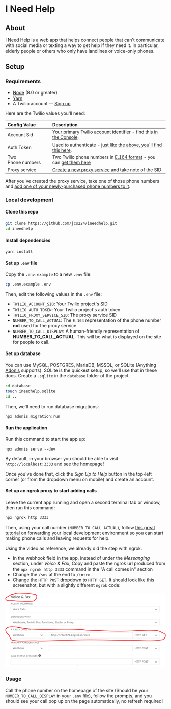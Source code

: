 # I Need Help

## About

I Need Help is a web app that helps connect people that can't communicate with social media or texting a way to get help if they need it. In particular, elderly people or others who only have landlines or voice-only phones.

## Setup

### Requirements

- [Node](https://nodejs.org/en/) (8.0 or greater)
- [Yarn](https://yarnpkg.com/)
- A Twilio account — [Sign up](https://www.twilio.com/try-twilio)

Here are the Twilio values you'll need:

| Config&nbsp;Value | Description                                                                                                                                                  |
| :---------------- | :----------------------------------------------------------------------------------------------------------------------------------------------------------- |
| Account&nbsp;Sid  | Your primary Twilio account identifier - find this [in the Console](https://www.twilio.com/console).                                                         |
| Auth&nbsp;Token   | Used to authenticate - [just like the above, you'll find this here](https://www.twilio.com/console).                                                         |
| Two Phone&nbsp;numbers | Two Twilio phone numbers in [E.164 format](https://en.wikipedia.org/wiki/E.164) - you can [get them here](https://www.twilio.com/console/phone-numbers/incoming) |
| Proxy service | [Create a new proxy service](https://www.twilio.com/console/proxy) and take note of the SID

After you've created the proxy service, take one of those phone numbers and [add one of your newly-purchased phone numbers to it](https://www.twilio.com/docs/proxy/quickstart?code-sample=code-add-a-phone-number).

### Local development

#### Clone this repo
```bash
git clone https://github.com/jcs224/ineedhelp.git
cd ineedhelp
```

#### Install dependencies
```
yarn install
```

#### Set up `.env` file

Copy the `.env.example` to a new `.env` file:
```bash
cp .env.example .env
```

Then, edit the following values in the `.env` file:
- `TWILIO_ACCOUNT_SID`: Your Twilio project's SID
- `TWILIO_AUTH_TOKEN`: Your Twilio project's auth token
- `TWILIO_PROXY_SERVICE_SID`: The proxy service SID
- `NUMBER_TO_CALL_ACTUAL`: The `E.164` representation of the phone number **not** used for the proxy service
- `NUMBER_TO_CALL_DISPLAY`: A human-friendly representation of **NUMBER_TO_CALL_ACTUAL**. This will be what is displayed on the site for people to call.

#### Set up database

You can use MySQL, POSTGRES, MariaDB, MSSQL, or SQLite (Anything [Adonis](https://adonisjs.com/docs/4.1/database#_supported_databases) supports). SQLite is the quickest setup, so we'll use that in these docs. Create a `.sqlite` in the `database` folder of the project.
```bash
cd database
touch ineedhelp.sqlite
cd ..
```

Then, we'll need to run database migrations:
```
npx adonis migration:run
```

#### Run the application
Run this command to start the app up:
````
npx adonis serve --dev
````

By default, in your browser you should be able to visit `http://localhost:3333` and see the homepage!

Once you've done that, click the *Sign Up to Help* button in the top-left corner (or from the dropdown menu on mobile) and create an account.

#### Set up an ngrok proxy to start adding calls

Leave the current app running and open a second terminal tab or window, then run this command:
```bash
npx ngrok http 3333
```

Then, using your call number (`NUMBER_TO_CALL_ACTUAL`), follow [this great tutorial](https://www.youtube.com/watch?v=S1uExj7mMgM) on forwarding your local development environment so you can start making phone calls and leaving requests for help.

Using the video as reference, we already did the step with ngrok. 

- In the webhook field in the app, instead of under the *Messanging* section, under *Voice & Fax*, Copy and paste the ngrok url produced from the `npx ngrok http 3333` command in the "A call comes in" section
- Change the `/sms` at the end to `/intro`. 
- Change the `HTTP POST` dropdown to `HTTP GET`. It should look like this screenshot, but with a slightly different `ngrok` code:

![Webhook screenshot](media/webhook.PNG)

### Usage

Call the phone number on the homepage of the site (Should be your `NUMBER_TO_CALL_DISPLAY` in your `.env` file), follow the prompts, and you should see your call pop up on the page automatically, no refresh required!
